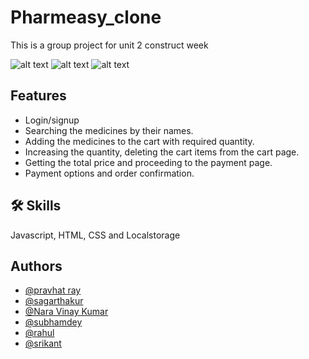 # Pharmeasy_clone
This is a group project for unit 2 construct week

![alt text](https://github.com/rahulb18/Pharmeasy-Clone/main/Images/1.png?raw=true)
![alt text](https://github.com/[username]/[reponame]/blob/[branch]/image.jpg?raw=true)
![alt text](https://github.com/[username]/[reponame]/blob/[branch]/image.jpg?raw=true)



## Features
- Login/signup
- Searching the medicines by their names.
- Adding the medicines to the cart with required quantity.
- Increasing the quantity, deleting the cart items from the cart page.
- Getting the total price and proceeding to the payment page.
- Payment options and order confirmation.

## 🛠 Skills
Javascript, HTML, CSS and Localstorage

## Authors
- [@pravhat ray](https://github.com/pravhatray)
- [@sagarthakur](https://github.com/1sagarthakur1)
- [@Nara Vinay Kumar](https://github.com/vinaykumar2n)
- [@subhamdey](https://github.com/jstgrowup)
- [@rahul](https://github.com/rahulb18)
- [@srikant](https://github.com/Srikanta-Dhut)
